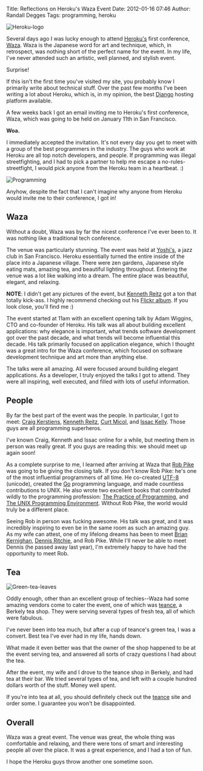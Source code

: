 Title: Reflections on Heroku's Waza Event
Date: 2012-01-16 07:46
Author: Randall Degges
Tags: programming, heroku


![Heroku-logo][]

Several days ago I was lucky enough to attend [Heroku's][] first conference,
[Waza][]. Waza is the Japanese word for art and technique, which, in retrospect,
was nothing short of the perfect name for the event. In my life, I've never
attended such an artistic, well planned, and stylish event.

Surprise!

If this isn't the first time you've visited my site, you probably know I
primarily write about technical stuff. Over the past few months I've been
writing a lot about Heroku, which is, in my opinion, the best [Django][] hosting
platform available.

A few weeks back I got an email inviting me to Heroku's first conference, Waza,
which was going to be held on January 11th in San Francisco.

**Woa.**

I immediately accepted the invitation. It's not every day you get to meet with a
group of the best programmers in the industry. The guys who work at Heroku are
all top notch developers, and people. If programming was illegal streetfighting,
and I had to pick a partner to help me escape a no-rules-streetfight, I would
pick anyone from the Heroku team in a heartbeat. :)

![Programming][]

Anyhow, despite the fact that I can't imagine why anyone from Heroku would
invite me to their conference, I got in!


## Waza

Without a doubt, Waza was by far the nicest conference I've ever been to. It was
nothing like a traditional tech conference.

The venue was particularly stunning. The event was held at [Yoshi's][], a jazz
club in San Francisco. Heroku essentially turned the entire inside of the place
into a Japanese village. There were zen gardens, Japanese style eating mats,
amazing tea, and beautiful lighting throughout. Entering the venue was a lot
like walking into a dream. The entire place was beautiful, elegant, and
relaxing.

**NOTE**: I didn't get any pictures of the event, but [Kenneth Reitz][] got a
ton that totally kick-ass. I highly recommend checking out his [Flickr album][].
If you look close, you'll find me :)

The event started at 11am with an excellent opening talk by Adam Wiggins, CTO
and co-founder of Heroku. His talk was all about building excellent
applications: why elegance is important, what trends software development got
over the past decade, and what trends will become influential this decade. His
talk primarily focused on application elegance, which I thought was a great
intro for the Waza conference, which focused on software development technique
and art more than anything else.

The talks were all amazing. All were focused around building elegant
applications. As a developer, I truly enjoyed the talks I got to attend. They
were all inspiring, well executed, and filled with lots of useful information.


## People

By far the best part of the event was the people. In particular, I got to
meet: [Craig Kerstiens][], [Kenneth Reitz][], [Curt Micol][], and [Issac
Kelly][]. Those guys are all programming superheros.

I've known Craig, Kenneth and Issac online for a while, but meeting them in
person was really great. If you guys are reading this: we should meet up again
soon!

As a complete surprise to me, I learned after arriving at Waza that [Rob Pike][]
was going to be giving the closing talk. If you don't know Rob Pike: he's one of
the most influential programmers of all time. He co-created [UTF-8][] (unicode),
created the [Go][] programming language, and made countless contributions to
UNIX. He also wrote two excellent books that contributed wildly to the
programming profession: [The Practice of Programming][], and [The UNIX
Programming Environment][]. Without Rob Pike, the world would truly be a
different place.

Seeing Rob in person was fucking awesome. His talk was great, and it was
incredibly inspiring to even be in the same room as such an amazing guy. As my
wife can attest, one of my lifelong dreams has been to meet [Brian Kernighan][],
[Dennis Ritchie][], and Rob Pike. While I'll never be able to meet Dennis (he
passed away last year), I'm extremely happy to have had the opportunity to meet
Rob.


## Tea

![Green-tea-leaves][]

Oddly enough, other than an excellent group of techies--Waza had some amazing
vendors come to cater the event, one of which was [teance][], a Berkely tea
shop. They were serving several types of fresh tea, all of which were fabulous.

I've never been into tea much, but after a cup of teance's green tea, I was a
convert. Best tea I've ever had in my life, hands down.

What made it even better was that the owner of the shop happened to be at the
event serving tea, and answered all sorts of crazy questions I had about the
tea.

After the event, my wife and I drove to the teance shop in Berkely, and had tea
at their bar. We tried several types of tea, and left with a couple hundred
dollars worth of the stuff. Money well spent.

If you're into tea at all, you should definitely check out the [teance][] site
and order some. I guarantee you won't be disappointed.


## Overall

Waza was a great event. The venue was great, the whole thing was comfortable and
relaxing, and there were tons of smart and interesting people all over the
place. It was a great experience, and I had a ton of fun.

I hope the Heroku guys throw another one sometime soon.


  [Heroku-logo]: http://getfile1.posterous.com/getfile/files.posterous.com/temp-2012-01-15/rbHcabDHcIDmbvexbzEBgtgsoAFdwpsEgnzjyGtqnojHHlHpAnDpHuaxpdBz/heroku-logo.png.scaled696.png
  [Heroku's]: http://www.heroku.com/ "Heroku"
  [Waza]: http://waza.heroku.com/ "Heroku Waza"
  [Django]: https://www.djangoproject.com/ "Django"
  [Programming]: ./images/94400331-0-programming.png.scaled696.png
  [Yoshi's]: http://www.yoshis.com/sanfrancisco "Yoshi's Jazz Club"
  [Kenneth Reitz]: http://kennethreitz.com/ "Kenneth Reitz"
  [Flickr album]: http://www.flickr.com/photos/kennethreitz/sets/72157628841270129/
    "Waza Flickr"
  [Craig Kerstiens]: http://www.craigkerstiens.com/ "Craig Kerstiens"
  [Curt Micol]: http://asenchi.com/ "Curt Micol"
  [Issac Kelly]: http://www.kellycreativetech.com/ "Issac Kelly"
  [Rob Pike]: http://en.wikipedia.org/wiki/Rob_Pike "Rob Pike"
  [UTF-8]: http://en.wikipedia.org/wiki/UTF-8 "UTF-8"
  [Go]: http://golang.org/ "Go"
  [The Practice of Programming]: http://www.amazon.com/gp/product/020161586X/ref=as_li_ss_tl?ie=UTF8&tag=projectb14ck-20&linkCode=as2&camp=1789&creative=390957&creativeASIN=020161586X
    "The Practice of Programming"
  [The UNIX Programming Environment]: http://www.amazon.com/gp/product/013937681X/ref=as_li_ss_tl?ie=UTF8&tag=projectb14ck-20&linkCode=as2&camp=1789&creative=390957&creativeASIN=013937681X
    "The UNIX Programming Environment"
  [Brian Kernighan]: http://www.cs.princeton.edu/~bwk/ "Brian Kernighan"
  [Dennis Ritchie]: http://cm.bell-labs.com/who/dmr/ "Dennis Ritchie"
  [Green-tea-leaves]: http://getfile2.posterous.com/getfile/files.posterous.com/temp-2012-01-15/hGwqFivvoektFwegakayoykmzCGHbknidrExhhplcEbBpAlvmDddelbJzngH/green-tea-leaves.jpg.scaled696.jpg
  [teance]: http://www.teance.com/ "teance"

